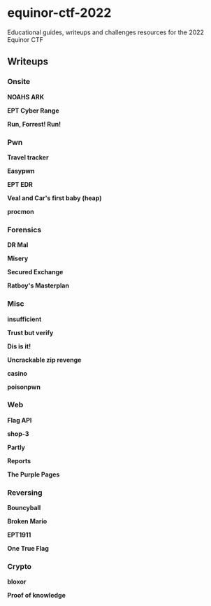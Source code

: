 
# equinor-ctf-2022
Educational guides, writeups and challenges resources for the 2022 Equinor CTF

## Writeups

### Onsite
  
**NOAHS ARK**  
  
**EPT Cyber Range**  
  
**Run, Forrest! Run!**  
### Pwn
  
**Travel tracker**  
  
**Easypwn**  
  
**EPT EDR**  
  
**Veal and Car's first baby (heap)**  
  
**procmon**  
### Forensics
  
**DR Mal**  
  
**Misery**  
  
**Secured Exchange**  
  
**Ratboy's Masterplan**  
### Misc
  
**insufficient**  
  
**Trust but verify**  
  
**Dis is it!**  
  
**Uncrackable zip revenge**  
  
**casino**  
  
**poisonpwn**  
### Web
  
**Flag API**  
  
**shop-3**  
  
**Partly**  
  
**Reports**  
  
**The Purple Pages**  
### Reversing
  
**Bouncyball**  
  
**Broken Mario**  
  
**EPT1911**  
  
**One True Flag**  
### Crypto
  
**bloxor**  
  
**Proof of knowledge**  
